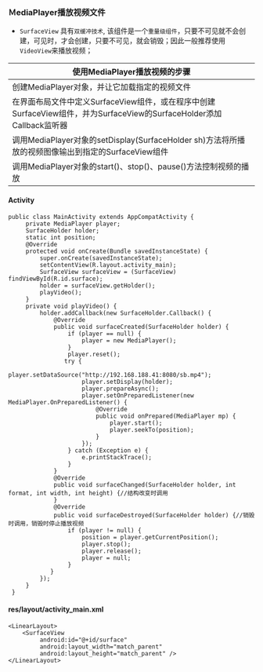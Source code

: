### ＭediaPlayer播放视频文件
+ `SurfaceView` 具有`双缓冲技术`, 该组件是一个`重量级组件`，只要不可见就不会创建，可见时，才会创建，只要不可见，就会销毁；因此一般推荐使用`VideoView`来播放视频；

|使用MediaPlayer播放视频的步骤|
|------|
|创建MediaPlayer对象，并让它加载指定的视频文件|
|在界面布局文件中定义SurfaceView组件，或在程序中创建SurfaceView组件，并为SurfaceView的SurfaceHolder添加Callback监听器|
|调用MediaPlayer对象的setDisplay(SurfaceHolder sh)方法将所播放的视频图像输出到指定的SurfaceView组件|
|调用MediaPlayer对象的start()、stop()、pause()方法控制视频的播放|

#### Activity

```
public class MainActivity extends AppCompatActivity {
     private MediaPlayer player;
     SurfaceHolder holder;
     static int position;
     @Override
     protected void onCreate(Bundle savedInstanceState) {
         super.onCreate(savedInstanceState);
         setContentView(R.layout.activity_main);
         SurfaceView surfaceView = (SurfaceView) findViewById(R.id.surface);
         holder = surfaceView.getHolder();
         playVideo();
     }
     private void playVideo() {
         holder.addCallback(new SurfaceHolder.Callback() {
             @Override
             public void surfaceCreated(SurfaceHolder holder) {
                 if (player == null) {
                     player = new MediaPlayer();
                 }
                 player.reset();
                try {
                     player.setDataSource("http://192.168.188.41:8080/sb.mp4");
                     player.setDisplay(holder);
                     player.prepareAsync();
                     player.setOnPreparedListener(new MediaPlayer.OnPreparedListener() {
                         @Override
                         public void onPrepared(MediaPlayer mp) {
                             player.start();
                             player.seekTo(position);
                         }
                     });
                 } catch (Exception e) {
                     e.printStackTrace();
                 }
             }
             @Override
             public void surfaceChanged(SurfaceHolder holder, int format, int width, int height) {//结构改变时调用
             }
             @Override
             public void surfaceDestroyed(SurfaceHolder holder) {//销毁时调用，销毁时停止播放视频
                 if (player != null) {
                     position = player.getCurrentPosition();
                     player.stop();
                     player.release();
                     player = null;
                 }
            }
         });
     }
 }
```

#### res/layout/activity_main.xml

```
<LinearLayout>
    <SurfaceView
         android:id="@+id/surface"
         android:layout_width="match_parent"
         android:layout_height="match_parent" />
</LinearLayout>
```
